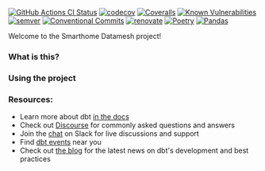 [![GitHub Actions CI Status](https://github.com/christiangalsterer/smarthome-datamesh/actions/workflows/ci.yaml/badge.svg)](https://github.com/christiangalsterer/smarthome-datamesh/actions/workflows/ci.yaml)
[![codecov](https://codecov.io/gh/christiangalsterer/smarthome-datamesh/graph/badge.svg?token=Q4POJZ46LC)](https://codecov.io/gh/christiangalsterer/smarthome-datamesh)
[![Coveralls](https://coveralls.io/repos/github/christiangalsterer/smarthome-datamesh/badge.svg?branch=main)](https://coveralls.io/github/christiangalsterer/smarthome-datamesh?branch=main)
[![Known Vulnerabilities](https://snyk.io/test/github/christiangalsterer/smarthome-datamesh/badge.svg)](https://github.com/christiangalsterer/smarthome-datamesh/security/advisories)
[![semver](https://img.shields.io/badge/semver-2.0.0-green)](https://semver.org)
[![Conventional Commits](https://img.shields.io/badge/Conventional%20Commits-1.0.0-yellow.svg)](https://conventionalcommits.org)
[![renovate](https://img.shields.io/badge/renovate-enabled-brightgreen.svg)](https://developer.mend.io/github/christiangalsterer/smarthome-datamesh)
[![Poetry](https://img.shields.io/endpoint?url=https://python-poetry.org/badge/v0.json)](https://python-poetry.org/)
[![Pandas](https://img.shields.io/badge/pandas-%23150458.svg?style=for-the-badge&logo=pandas&logoColor=white)](https://pandas.pydata.org/)

Welcome to the Smarthome Datamesh project!

### What is this?


### Using the project



### Resources:
- Learn more about dbt [in the docs](https://docs.getdbt.com/docs/introduction)
- Check out [Discourse](https://discourse.getdbt.com/) for commonly asked questions and answers
- Join the [chat](https://community.getdbt.com/) on Slack for live discussions and support
- Find [dbt events](https://events.getdbt.com) near you
- Check out [the blog](https://blog.getdbt.com/) for the latest news on dbt's development and best practices
